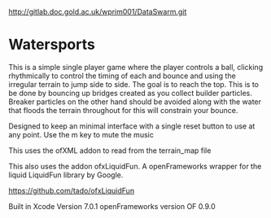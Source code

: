 http://gitlab.doc.gold.ac.uk/wprim001/DataSwarm.git
# Watersports

This is a simple single player game where the player controls a ball, clicking rhythmically to control the timing of each and bounce and using the irregular terrain to jump side to side. The goal is to reach the top. This is to be done by bouncing up bridges created as you collect builder particles. Breaker particles on the other hand should be avoided along with the water that floods the terrain throughout for this will constrain your bounce.

Designed to keep an minimal interface with a single reset button to use at any point. Use the m key to mute the music

This uses the ofXML addon to read from the terrain_map file

This also uses the addon ofxLiquidFun. A openFrameworks wrapper for the liquid LiquidFun library by Google. 

https://github.com/tado/ofxLiquidFun


Built in Xcode Version 7.0.1 
openFrameworks version OF 0.9.0




